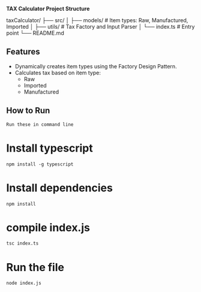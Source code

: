
**TAX Calculator Project Structure**


taxCalculator/
├── src/
│ ├── models/ # Item types: Raw, Manufactured, Imported
│ ├── utils/ # Tax Factory and Input Parser
│ └── index.ts # Entry point
└── README.md

## Features
- Dynamically creates item types using the Factory Design Pattern.
- Calculates tax based on item type:
   - Raw
   - Imported
   - Manufactured
 
##  How to Run
  `Run these in command line`
  # Install typescript
    npm install -g typescript
  # Install dependencies
    npm install
  # compile index.js
    tsc index.ts
  # Run the file 
    node index.js
